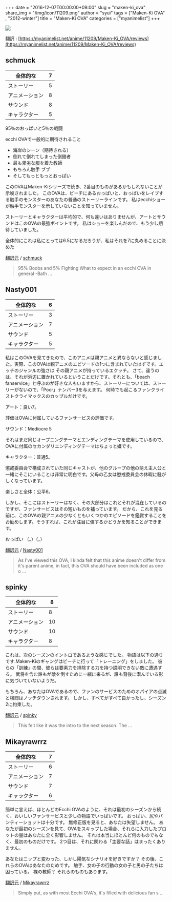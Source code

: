 +++
date = "2016-12-07T00:00:00+09:00"
slug = "maken-ki_ova"
share_img = "/img/icon/11209.png"
author = "syui"
tags = ["Maken-Ki OVA" , "2012-winter"]
title = "Maken-Ki OVA"
categories = ["myanimelist"]
+++

![](https://myanimelist.cdn-dena.com/images/anime/7/36929.jpg)


<!--more-->

翻訳 : [https://myanimelist.net/anime/11209/Maken-Ki_OVA/reviews](https://myanimelist.net/anime/11209/Maken-Ki_OVA/reviews)


## schmuck



全体的な|  7
--- | ---
ストーリー|  5
アニメーション|  8
サウンド|  8
キャラクター|  5

95％のおっぱいと5％の戦闘

ecchi OVAで一般的に期待されること

 - 海岸のシーン（期待される）
 - 倒れて倒れてしまった倒錯者
 - 最も卑劣な服を着た教師
 - もちろん触手
ブブ
 - そしてもっともっとおっぱい

このOVAはMaken-Kiシリーズで続き、2番目のものがあるかもしれないことが示唆されました。 このOVAは、ビーチにあるおっぱいと、おっぱいをレイプする触手のモンスターのあなたの普通のストーリーラインです。 私はecchiショーが触手モンスターを示していないことを知っていません。

ストーリーとキャラクターは平均的で、何も違いはありませんが、アートとサウンドはこのOVAの最強ポイントです。 私はショーを楽しんだので、もう少し期待していました。

全体的にこれは私にとっては6.5になるだろうが、私はそれを7に丸めることに決めた

[翻訳元](https://myanimelist.net/reviews.php?id=55465) / [schmuck](https://myanimelist.net/profile/schmuck/reviews)


> 95% Boobs and 5% Fighting    What to expect in an ecchi OVA in general    -Bath ...

## Nasty001



全体的な|  6
--- | ---
ストーリー|  3
アニメーション|  7
サウンド|  5
キャラクター|  5

私はこのOVAを見てきたので、このアニメは親アニメと異ならないと感じました。実際、このOVAは親アニメのエピソードの1つに含まれていたはずです。エッチのジャンルの強さは その親アニメが持っているエクッチ。 さて、違うのは、それが浜辺に置かれているということだけです。それとも、「beach fanservice」と呼ぶのが好きな人もいますから、ストーリーについては、ストーリーがないので、「Poor」ナンバー3を与えます。 何時でも起こるファンクライストクライマックスのカップルだけです。

アート：良い7。

評価はOVAに付属しているファンサービスの評価です。

サウンド：Mediocre 5

それはまだ同じオープニングテーマとエンディングテーマを使用しているので、OVAに付属のセカンダリエンディングテーマはちょっと嫌です。

キャラクター：普通5。

懲戒委員会で構成されていた同じキャストが、他のグループの他の萌え主人公と一緒にそこにいることは非常に明白です。父母の乙女は懲戒委員会の休暇に騒がしくなっています。

楽しさと全体：公平6。

しかし、そこにはストーリーはなく、その大部分はこれとそれが混在しているのですが、ファンサービスはその短いものを補っています。 だから、これを見る前に、このOVAの親アニメの少なくともいくつかのエピソードを鑑賞することをお勧めします。そうすれば、これが注目に値するかどうかを知ることができます。


おっぱい （。）（。）

[翻訳元](https://myanimelist.net/reviews.php?id=55607) / [Nasty001](https://myanimelist.net/profile/Nasty001/reviews)


> As I've viewed this OVA, I kinda felt that this anime doesn't differ from it's parent anime, in fact, this OVA should have been included as one o ...

## spinky



全体的な|  8
--- | ---
ストーリー|  8
アニメーション|  10
サウンド|  10
キャラクター|  8

これは、次のシーズンのイントロであるような感じでした。
物語は以下の通りです.Maken-Kiのギャングはビーチに行って「トレーニング」をしました。 彼らの「訓練」の間、彼らは要素力を排除する力を持つ説明できない敵に遭遇する。 武将を含む誰もが敵を倒すために一緒に来るが、誰も背後に潜んでいる影に気づいていないようだ。

もちろん、あなたはOVAであるので、ファンのサービスのためのオパイアの点滅と検閲はノッチダウンされます。 しかし、すべてがすべて良かったし、シーズン2に約束した。

[翻訳元](https://myanimelist.net/reviews.php?id=55409) / [spinky](https://myanimelist.net/profile/spinky/reviews)


> This felt like it was the intro to the next season.  The ...

## Mikayrawrrz



全体的な|  7
--- | ---
ストーリー|  6
アニメーション|  7
サウンド|  7
キャラクター|  6

簡単に言えば、ほとんどのEcchi OVAのように、それは最初のシーズンから続く、おいしいファンサービスと少しの物語でいっぱいです。
おっぱい、尻やパンティーショットは十分です。 無修正版を見ると、あなたは失望しません。
あなたが最初のシーズンを見て、OVAをスキップした場合、それらに入力したプロットの量はあなたに全く影響しません。 それは本当にほとんど何のものでもなく、最初のものだけです。  2つ目は、それに関わる「主要な話」はまったくありません。

あなたはニップと変わった、しかし陽気なシナリオを好きですか？ その後、これらのOVAはあなたのためです。
触手、女の子の行動の女の子と男の子たちは困っている。
裸の教師？ それらのものもあります。

[翻訳元](https://myanimelist.net/reviews.php?id=232227) / [Mikayrawrrz](https://myanimelist.net/profile/Mikayrawrrz/reviews)


> Simply put, as with most Ecchi OVA's, it's filled with delicious fan s ...
